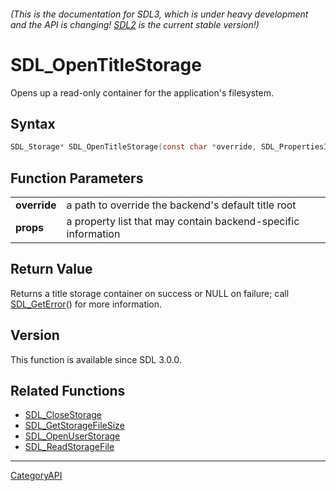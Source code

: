 ###### (This is the documentation for SDL3, which is under heavy development and the API is changing! [SDL2](https://wiki.libsdl.org/SDL2/) is the current stable version!)
# SDL_OpenTitleStorage

Opens up a read-only container for the application's filesystem.

## Syntax

```c
SDL_Storage* SDL_OpenTitleStorage(const char *override, SDL_PropertiesID props);

```

## Function Parameters

|                  |                                                               |
| ---------------- | ------------------------------------------------------------- |
| **override**     | a path to override the backend's default title root           |
| **props**        | a property list that may contain backend-specific information |

## Return Value

Returns a title storage container on success or NULL on failure; call
[SDL_GetError](SDL_GetError)() for more information.

## Version

This function is available since SDL 3.0.0.

## Related Functions

* [SDL_CloseStorage](SDL_CloseStorage)
* [SDL_GetStorageFileSize](SDL_GetStorageFileSize)
* [SDL_OpenUserStorage](SDL_OpenUserStorage)
* [SDL_ReadStorageFile](SDL_ReadStorageFile)

----
[CategoryAPI](CategoryAPI)

